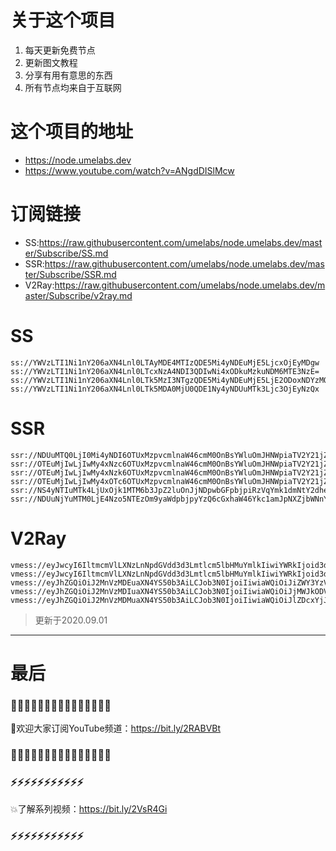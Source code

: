 # 关于这个项目
1. 每天更新免费节点
2. 更新图文教程
3. 分享有用有意思的东西
4. 所有节点均来自于互联网

# 这个项目的地址

* https://node.umelabs.dev
* https://www.youtube.com/watch?v=ANgdDISlMcw

# 订阅链接

* SS:https://raw.githubusercontent.com/umelabs/node.umelabs.dev/master/Subscribe/SS.md
* SSR:https://raw.githubusercontent.com/umelabs/node.umelabs.dev/master/Subscribe/SSR.md
* V2Ray:https://raw.githubusercontent.com/umelabs/node.umelabs.dev/master/Subscribe/v2ray.md

# SS

```http
ss://YWVzLTI1Ni1nY206aXN4Lnl0LTAyMDE4MTIzQDE5Mi4yNDEuMjE5LjcxOjEyMDgw
ss://YWVzLTI1Ni1nY206aXN4Lnl0LTcxNzA4NDI3QDIwNi4xODkuMzkuNDM6MTE3NzE=
ss://YWVzLTI1Ni1nY206aXN4Lnl0LTk5MzI3NTgzQDE5Mi4yNDEuMjE5LjE2ODoxNDYzMQ==
ss://YWVzLTI1Ni1nY206aXN4Lnl0LTk5MDA0MjU0QDE1Ny4yNDUuMTk3Ljc3OjEyNzQx
```

# SSR

```http
ssr://NDUuMTQ0LjI0Mi4yNDI6OTUxMzpvcmlnaW46cmM0OnBsYWluOmJHNWpiaTV2Y21jZ056VnMvP29iZnNwYXJhbT0mcmVtYXJrcz01clNiNXAySjU1LTJSUSZncm91cD1URzVqYmk1dmNtYw
ssr://OTEuMjIwLjIwMy4xNzc6OTUxMzpvcmlnaW46cmM0OnBsYWluOmJHNWpiaTV2Y21jZ056VnMvP29iZnNwYXJhbT0mcmVtYXJrcz01clNiNXAySjU1LTJSZyZncm91cD1URzVqYmk1dmNtYw
ssr://OTEuMjIwLjIwMy4xNzk6OTUxMzpvcmlnaW46cmM0OnBsYWluOmJHNWpiaTV2Y21jZ056VnMvP29iZnNwYXJhbT0mcmVtYXJrcz01clNiNXAySjU1LTJSdyZncm91cD1URzVqYmk1dmNtYw
ssr://OTEuMjIwLjIwMy4xOTc6OTUxMzpvcmlnaW46cmM0OnBsYWluOmJHNWpiaTV2Y21jZ056VnMvP29iZnNwYXJhbT0mcmVtYXJrcz01clNiNXAySjU1LTJTQSZncm91cD1URzVqYmk1dmNtYw
ssr://NS4yNTIuMTk4LjUxOjk1MTM6b3JpZ2luOnJjNDpwbGFpbjpiRzVqYmk1dmNtY2dhekpyLz9vYmZzcGFyYW09JnJlbWFya3M9NUxpYzVMcXNRUSZncm91cD1URzVqYmk1dmNtYw
ssr://NDUuNjYuMTM0LjE4Nzo5NTEzOm9yaWdpbjpyYzQ6cGxhaW46Ykc1amJpNXZjbWNnYXpKci8_b2Jmc3BhcmFtPSZyZW1hcmtzPTVMaWM1THFzUWcmZ3JvdXA9VEc1amJpNXZjbWM
```

# V2Ray

```http
vmess://eyJwcyI6IltmcmVlLXNzLnNpdGVdd3d3Lmtlcm5lbHMuYmlkIiwiYWRkIjoid3d3Lmtlcm5lbHMuYmlkIiwicG9ydCI6IjQ0MyIsImlkIjoiYWQ5ZWI0NTQtYWY5NC00NmViLWZiNmItMDQ4YjEzODFhZGQyIiwiYWlkIjoiMCIsIm5ldCI6IndzIiwidHlwZSI6Im5vbmUiLCJob3N0IjoiL3dzIiwidGxzIjoidGxzIn0=
vmess://eyJwcyI6IltmcmVlLXNzLnNpdGVdd3d3Lmtlcm5lbHMuYmlkIiwiYWRkIjoid3d3Lmtlcm5lbHMuYmlkIiwicG9ydCI6IjgwIiwiaWQiOiJlMzBiOTk3ZC1lYmZlLTkxYTktZWI0Yy1kNWI0OGYwZTM0ZmYiLCJhaWQiOiIwIiwibmV0Ijoid3MiLCJ0eXBlIjoibm9uZSIsImhvc3QiOiIvd3MiLCJ0bHMiOiJub25lIn0=
vmess://eyJhZGQiOiJ2MnVzMDEuaXN4YS50b3AiLCJob3N0IjoiIiwiaWQiOiJiZWY3YzViMC00ZWFjLTRmOTEtOWFhMS1jZWNlYTYwMTQ4NDgiLCJuZXQiOiJ3cyIsInBhdGgiOiJcL3JheSIsInBvcnQiOiI0NDMiLCJwcyI6ImlzeC55dC0wMSIsInRscyI6InRscyIsInYiOjIsImFpZCI6MCwidHlwZSI6Im5vbmUifQo=
vmess://eyJhZGQiOiJ2MnVzMDIuaXN4YS50b3AiLCJob3N0IjoiIiwiaWQiOiJjMWJkODVmNy1jNWYzLTQ1ZTgtODc0NS1lMGZiY2ZjZjVlMmMiLCJuZXQiOiJ3cyIsInBhdGgiOiJcL3JheSIsInBvcnQiOiI0NDMiLCJwcyI6ImlzeC55dC0wMiIsInRscyI6InRscyIsInYiOjIsImFpZCI6MCwidHlwZSI6Im5vbmUifQo=
vmess://eyJhZGQiOiJ2MnVzMDMuaXN4YS50b3AiLCJob3N0IjoiIiwiaWQiOiJlZDcxYjJjZS1jYmYxLTQ3NDctOTA2Mi03YTk3M2ZhNTEzNzIiLCJuZXQiOiJ3cyIsInBhdGgiOiJcL3JheSIsInBvcnQiOiI0NDMiLCJwcyI6ImlzeC55dC0wMyIsInRscyI6InRscyIsInYiOjIsImFpZCI6MCwidHlwZSI6Im5vbmUifQo=
```



> 更新于2020.09.01

---

# 最后
### 🌸🌸🌸🌸🌸🌸🌸🌸🌸🌸🌸🌸🌸🌸🌸

👏欢迎大家订阅YouTube频道：https://bit.ly/2RABVBt

### 🌸🌸🌸🌸🌸🌸🌸🌸🌸🌸🌸🌸🌸🌸🌸



### ⚡️⚡️⚡️⚡️⚡️⚡️⚡️⚡️⚡️⚡️⚡️

💥了解系列视频：https://bit.ly/2VsR4Gi

### ⚡️⚡️⚡️⚡️⚡️⚡️⚡️⚡️⚡️⚡️⚡️